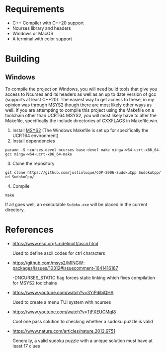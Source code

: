 # Requirements

- C++ Compiler with C++20 support
- Ncurses library and headers
- Windows or MacOS
- A terminal with color support

# Building

## Windows

To compile the project on Windows, you will need build tools that give you access to Ncurses and its headers as well as an up to date version of gcc (supports at least C++20). The easiest way to get access to these, in my opinion was through [MSYS2](https://www.msys2.org/) though there are most likely other ways as well. If you are attempting to compile this project using the Makefile on a toolchain other than UCRT64 MSYS2, you will most likely have to alter the Makefile, specifically the include directories of CXXFLAGS in Makefile.win.

1. Install [MSYS2](https://www.msys2.org/) (The Windows Makefile is set up for specifically the UCRT64 environment)
2. Install dependencies
```
pacamn -S ncurses-devel ncurses base-devel make mingw-w64-ucrt-x86_64-gcc mingw-w64-ucrt-x86_64-make
```
3. Clone the repository
```
git clone https://github.com/justinluque/COP-2006-SudokuCpp SudokuCpp/
cd SudokuCpp/
```
4. Compile
```
make
```

If all goes well, an executable `Sudoku.exe` will be placed in the current directory.

# References

- https://www.eso.org/~ndelmott/ascii.html

  Used to define ascii codes for ctrl characters

- https://github.com/msys2/MINGW-packages/issues/10312#issuecomment-1641416187

  -DNCURSES_STATIC flag forces static linking which fixes compilation for MSYS2 toolchains 

- https://www.youtube.com/watch?v=3YiPdibiQHA

  Used to create a menu TUI system with ncurses

- https://www.youtube.com/watch?v=TjFXEUCMqI8

  Cool one pass solution to checking whether a sudoku puzzle is valid

- https://www.nature.com/articles/nature.2012.9751

  Generally, a valid sudoku puzzle with a unique solution must have at least 17 clues
